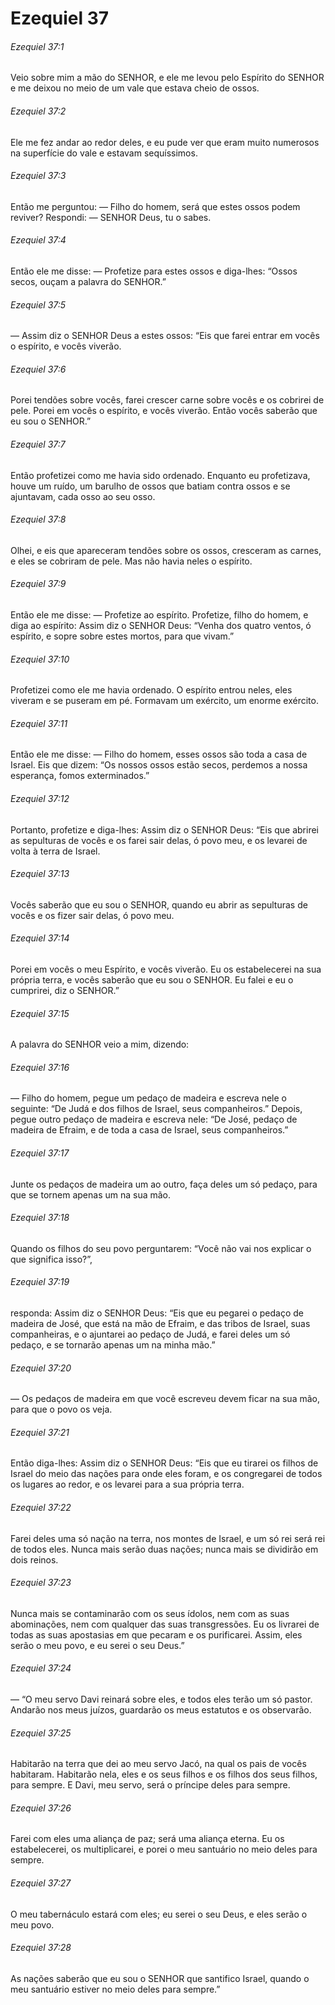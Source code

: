 # Ezequiel 37

###### Ezequiel 37:1

Veio sobre mim a mão do SENHOR, e ele me levou pelo Espírito do SENHOR e me deixou no meio de um vale que estava cheio de ossos.

###### Ezequiel 37:2

Ele me fez andar ao redor deles, e eu pude ver que eram muito numerosos na superfície do vale e estavam sequíssimos.

###### Ezequiel 37:3

Então me perguntou: — Filho do homem, será que estes ossos podem reviver? Respondi: — SENHOR Deus, tu o sabes.

###### Ezequiel 37:4

Então ele me disse: — Profetize para estes ossos e diga-lhes: “Ossos secos, ouçam a palavra do SENHOR.”

###### Ezequiel 37:5

— Assim diz o SENHOR Deus a estes ossos: “Eis que farei entrar em vocês o espírito, e vocês viverão.

###### Ezequiel 37:6

Porei tendões sobre vocês, farei crescer carne sobre vocês e os cobrirei de pele. Porei em vocês o espírito, e vocês viverão. Então vocês saberão que eu sou o SENHOR.”

###### Ezequiel 37:7

Então profetizei como me havia sido ordenado. Enquanto eu profetizava, houve um ruído, um barulho de ossos que batiam contra ossos e se ajuntavam, cada osso ao seu osso.

###### Ezequiel 37:8

Olhei, e eis que apareceram tendões sobre os ossos, cresceram as carnes, e eles se cobriram de pele. Mas não havia neles o espírito.

###### Ezequiel 37:9

Então ele me disse: — Profetize ao espírito. Profetize, filho do homem, e diga ao espírito: Assim diz o SENHOR Deus: “Venha dos quatro ventos, ó espírito, e sopre sobre estes mortos, para que vivam.”

###### Ezequiel 37:10

Profetizei como ele me havia ordenado. O espírito entrou neles, eles viveram e se puseram em pé. Formavam um exército, um enorme exército.

###### Ezequiel 37:11

Então ele me disse: — Filho do homem, esses ossos são toda a casa de Israel. Eis que dizem: “Os nossos ossos estão secos, perdemos a nossa esperança, fomos exterminados.”

###### Ezequiel 37:12

Portanto, profetize e diga-lhes: Assim diz o SENHOR Deus: “Eis que abrirei as sepulturas de vocês e os farei sair delas, ó povo meu, e os levarei de volta à terra de Israel.

###### Ezequiel 37:13

Vocês saberão que eu sou o SENHOR, quando eu abrir as sepulturas de vocês e os fizer sair delas, ó povo meu.

###### Ezequiel 37:14

Porei em vocês o meu Espírito, e vocês viverão. Eu os estabelecerei na sua própria terra, e vocês saberão que eu sou o SENHOR. Eu falei e eu o cumprirei, diz o SENHOR.”

###### Ezequiel 37:15

A palavra do SENHOR veio a mim, dizendo:

###### Ezequiel 37:16

— Filho do homem, pegue um pedaço de madeira e escreva nele o seguinte: “De Judá e dos filhos de Israel, seus companheiros.” Depois, pegue outro pedaço de madeira e escreva nele: “De José, pedaço de madeira de Efraim, e de toda a casa de Israel, seus companheiros.”

###### Ezequiel 37:17

Junte os pedaços de madeira um ao outro, faça deles um só pedaço, para que se tornem apenas um na sua mão.

###### Ezequiel 37:18

Quando os filhos do seu povo perguntarem: “Você não vai nos explicar o que significa isso?”,

###### Ezequiel 37:19

responda: Assim diz o SENHOR Deus: “Eis que eu pegarei o pedaço de madeira de José, que está na mão de Efraim, e das tribos de Israel, suas companheiras, e o ajuntarei ao pedaço de Judá, e farei deles um só pedaço, e se tornarão apenas um na minha mão.”

###### Ezequiel 37:20

— Os pedaços de madeira em que você escreveu devem ficar na sua mão, para que o povo os veja.

###### Ezequiel 37:21

Então diga-lhes: Assim diz o SENHOR Deus: “Eis que eu tirarei os filhos de Israel do meio das nações para onde eles foram, e os congregarei de todos os lugares ao redor, e os levarei para a sua própria terra.

###### Ezequiel 37:22

Farei deles uma só nação na terra, nos montes de Israel, e um só rei será rei de todos eles. Nunca mais serão duas nações; nunca mais se dividirão em dois reinos.

###### Ezequiel 37:23

Nunca mais se contaminarão com os seus ídolos, nem com as suas abominações, nem com qualquer das suas transgressões. Eu os livrarei de todas as suas apostasias em que pecaram e os purificarei. Assim, eles serão o meu povo, e eu serei o seu Deus.”

###### Ezequiel 37:24

— “O meu servo Davi reinará sobre eles, e todos eles terão um só pastor. Andarão nos meus juízos, guardarão os meus estatutos e os observarão.

###### Ezequiel 37:25

Habitarão na terra que dei ao meu servo Jacó, na qual os pais de vocês habitaram. Habitarão nela, eles e os seus filhos e os filhos dos seus filhos, para sempre. E Davi, meu servo, será o príncipe deles para sempre.

###### Ezequiel 37:26

Farei com eles uma aliança de paz; será uma aliança eterna. Eu os estabelecerei, os multiplicarei, e porei o meu santuário no meio deles para sempre.

###### Ezequiel 37:27

O meu tabernáculo estará com eles; eu serei o seu Deus, e eles serão o meu povo.

###### Ezequiel 37:28

As nações saberão que eu sou o SENHOR que santifico Israel, quando o meu santuário estiver no meio deles para sempre.”


